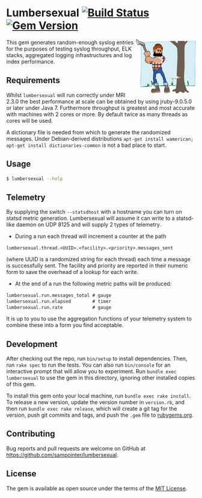 # Lumbersexual [![Build Status](https://travis-ci.org/sampointer/lumbersexual.svg?branch=master)](https://travis-ci.org/sampointer/lumbersexual) [![Gem Version](https://badge.fury.io/rb/lumbersexual.svg)](https://badge.fury.io/rb/lumbersexual)

<img align="right" width="158" height="144" src="etc/assets/lumber-156795_960_720.png" alt="Lumbersexual" />
This gem generates random-enough syslog entries for the purposes of testing syslog throughput, ELK stacks, aggregated logging infrastructures and log index performance.

## Requirements

Whilst `lumbersexual` will run correctly under MRI 2.3.0 the best performance at scale can be obtained by using jruby-9.0.5.0 or later under Java 7. Furthermore throughput is greatest and most accurate with machines with 2 cores or more. By default twice as many threads as cores will be used.

A dictionary file is needed from which to generate the randomized messages. Under Debian-derived distributions `apt-get install wamerican; apt-get install dictionaries-common` is not a bad place to start.

## Usage

```bash
$ lumbersexual --help
```

## Telemetry
By supplying the switch `--statsdhost` with a hostname you can turn on statsd metric generation. Lumbersexual will assume it can write to a statsd-like daemon on UDP 8125 and will supply 2 types of telemetry.

* During a run each thread will increment a counter at the path 
```
lumbersexual.thread.<UUID>.<facility>.<priority>.messages_sent 
```
(where UUID is a randomized string for each thread) each time a message is successfully sent. The facility and priority are reported in their numeric form to save the overhead of a lookup for each write.
* At the end of a run the following metric paths will be produced:
```
lumbersexual.run.messages_total # gauge
lumbersexual.run.elapsed        # timer
lumbersexual.run.rate           # gauge
```

It is up to you to use the aggregation functions of your telemetry system to combine these into a form you find acceptable.

## Development

After checking out the repo, run `bin/setup` to install dependencies. Then, run `rake spec` to run the tests. You can also run `bin/console` for an interactive prompt that will allow you to experiment. Run `bundle exec lumbersexual` to use the gem in this directory, ignoring other installed copies of this gem.

To install this gem onto your local machine, run `bundle exec rake install`. To release a new version, update the version number in `version.rb`, and then run `bundle exec rake release`, which will create a git tag for the version, push git commits and tags, and push the `.gem` file to [rubygems.org](https://rubygems.org).

## Contributing

Bug reports and pull requests are welcome on GitHub at https://github.com/sampointer/lumbersexual.

## License

The gem is available as open source under the terms of the [MIT License](http://opensource.org/licenses/MIT).
